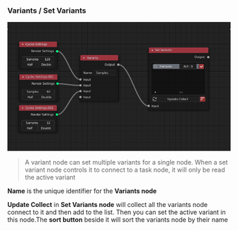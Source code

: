 <!-- panels:start -->

<!-- div:title-panel -->

### Variants / Set Variants

<!-- div:left-panel -->

<img src="media/img/nodeVariants/1.png" width="720px">

<!-- div:right-panel -->

> A variant node can set multiple variants for a single node. When a set variant node controls it to connect to a task node, it will only be read the active variant

**Name** is the unique identifier for the  **Variants node**

**Update Collect** in **Set Variants node** will collect all the variants node connect to it and then add to the list. Then you can set the active variant in this node.The **sort button** beside it will sort the variants node by their name

<!-- panels:end -->









